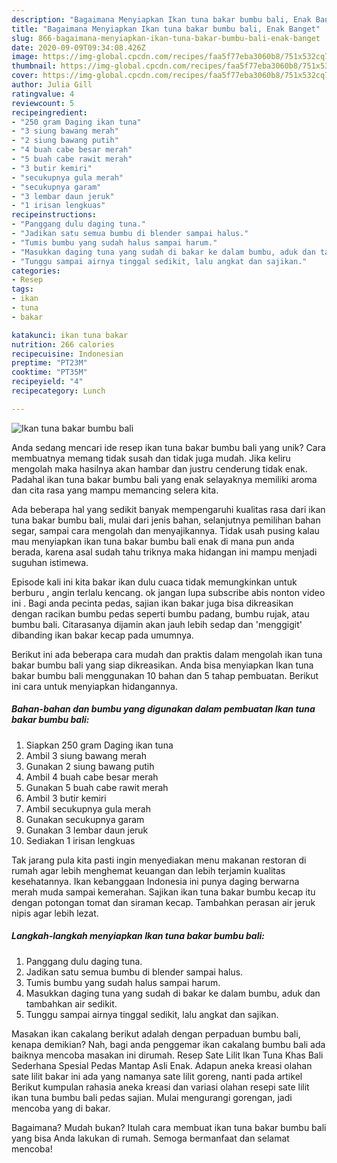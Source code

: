 ```yaml
---
description: "Bagaimana Menyiapkan Ikan tuna bakar bumbu bali, Enak Banget"
title: "Bagaimana Menyiapkan Ikan tuna bakar bumbu bali, Enak Banget"
slug: 866-bagaimana-menyiapkan-ikan-tuna-bakar-bumbu-bali-enak-banget
date: 2020-09-09T09:34:08.426Z
image: https://img-global.cpcdn.com/recipes/faa5f77eba3060b8/751x532cq70/ikan-tuna-bakar-bumbu-bali-foto-resep-utama.jpg
thumbnail: https://img-global.cpcdn.com/recipes/faa5f77eba3060b8/751x532cq70/ikan-tuna-bakar-bumbu-bali-foto-resep-utama.jpg
cover: https://img-global.cpcdn.com/recipes/faa5f77eba3060b8/751x532cq70/ikan-tuna-bakar-bumbu-bali-foto-resep-utama.jpg
author: Julia Gill
ratingvalue: 4
reviewcount: 5
recipeingredient:
- "250 gram Daging ikan tuna"
- "3 siung bawang merah"
- "2 siung bawang putih"
- "4 buah cabe besar merah"
- "5 buah cabe rawit merah"
- "3 butir kemiri"
- "secukupnya gula merah"
- "secukupnya garam"
- "3 lembar daun jeruk"
- "1 irisan lengkuas"
recipeinstructions:
- "Panggang dulu daging tuna."
- "Jadikan satu semua bumbu di blender sampai halus."
- "Tumis bumbu yang sudah halus sampai harum."
- "Masukkan daging tuna yang sudah di bakar ke dalam bumbu, aduk dan tambahkan air sedikit."
- "Tunggu sampai airnya tinggal sedikit, lalu angkat dan sajikan."
categories:
- Resep
tags:
- ikan
- tuna
- bakar

katakunci: ikan tuna bakar 
nutrition: 266 calories
recipecuisine: Indonesian
preptime: "PT23M"
cooktime: "PT35M"
recipeyield: "4"
recipecategory: Lunch

---
```



![Ikan tuna bakar bumbu bali](https://img-global.cpcdn.com/recipes/faa5f77eba3060b8/751x532cq70/ikan-tuna-bakar-bumbu-bali-foto-resep-utama.jpg)

Anda sedang mencari ide resep ikan tuna bakar bumbu bali yang unik? Cara membuatnya memang tidak susah dan tidak juga mudah. Jika keliru mengolah maka hasilnya akan hambar dan justru cenderung tidak enak. Padahal ikan tuna bakar bumbu bali yang enak selayaknya memiliki aroma dan cita rasa yang mampu memancing selera kita.

Ada beberapa hal yang sedikit banyak mempengaruhi kualitas rasa dari ikan tuna bakar bumbu bali, mulai dari jenis bahan, selanjutnya pemilihan bahan segar, sampai cara mengolah dan menyajikannya. Tidak usah pusing kalau mau menyiapkan ikan tuna bakar bumbu bali enak di mana pun anda berada, karena asal sudah tahu triknya maka hidangan ini mampu menjadi suguhan istimewa.

Episode kali ini kita bakar ikan dulu cuaca tidak memungkinkan untuk berburu , angin terlalu kencang. ok jangan lupa subscribe abis nonton video ini . Bagi anda pecinta pedas, sajian ikan bakar juga bisa dikreasikan dengan racikan bumbu pedas seperti bumbu padang, bumbu rujak, atau bumbu bali. Citarasanya dijamin akan jauh lebih sedap dan &#39;menggigit&#39; dibanding ikan bakar kecap pada umumnya.


Berikut ini ada beberapa cara mudah dan praktis dalam mengolah ikan tuna bakar bumbu bali yang siap dikreasikan. Anda bisa menyiapkan Ikan tuna bakar bumbu bali menggunakan 10 bahan dan 5 tahap pembuatan. Berikut ini cara untuk menyiapkan hidangannya.

<!--inarticleads1-->

##### Bahan-bahan dan bumbu yang digunakan dalam pembuatan Ikan tuna bakar bumbu bali:

1. Siapkan 250 gram Daging ikan tuna
1. Ambil 3 siung bawang merah
1. Gunakan 2 siung bawang putih
1. Ambil 4 buah cabe besar merah
1. Gunakan 5 buah cabe rawit merah
1. Ambil 3 butir kemiri
1. Ambil secukupnya gula merah
1. Gunakan secukupnya garam
1. Gunakan 3 lembar daun jeruk
1. Sediakan 1 irisan lengkuas


Tak jarang pula kita pasti ingin menyediakan menu makanan restoran di rumah agar lebih menghemat keuangan dan lebih terjamin kualitas kesehatannya. Ikan kebanggaan Indonesia ini punya daging berwarna merah muda sampai kemerahan. Sajikan ikan tuna bakar bumbu kecap itu dengan potongan tomat dan siraman kecap. Tambahkan perasan air jeruk nipis agar lebih lezat. 

<!--inarticleads2-->

##### Langkah-langkah menyiapkan Ikan tuna bakar bumbu bali:

1. Panggang dulu daging tuna.
1. Jadikan satu semua bumbu di blender sampai halus.
1. Tumis bumbu yang sudah halus sampai harum.
1. Masukkan daging tuna yang sudah di bakar ke dalam bumbu, aduk dan tambahkan air sedikit.
1. Tunggu sampai airnya tinggal sedikit, lalu angkat dan sajikan.


Masakan ikan cakalang berikut adalah dengan perpaduan bumbu bali, kenapa demikian? Nah, bagi anda penggemar ikan cakalang bumbu bali ada baiknya mencoba masakan ini dirumah. Resep Sate Lilit Ikan Tuna Khas Bali Sederhana Spesial Pedas Mantap Asli Enak. Adapun aneka kreasi olahan sate lilit bakar ini ada yang namanya sate lilit goreng, nanti pada artikel Berikut kumpulan rahasia aneka kreasi dan variasi olahan resepi sate lilit ikan tuna bumbu bali pedas sajian. Mulai mengurangi gorengan, jadi mencoba yang di bakar. 

Bagaimana? Mudah bukan? Itulah cara membuat ikan tuna bakar bumbu bali yang bisa Anda lakukan di rumah. Semoga bermanfaat dan selamat mencoba!
